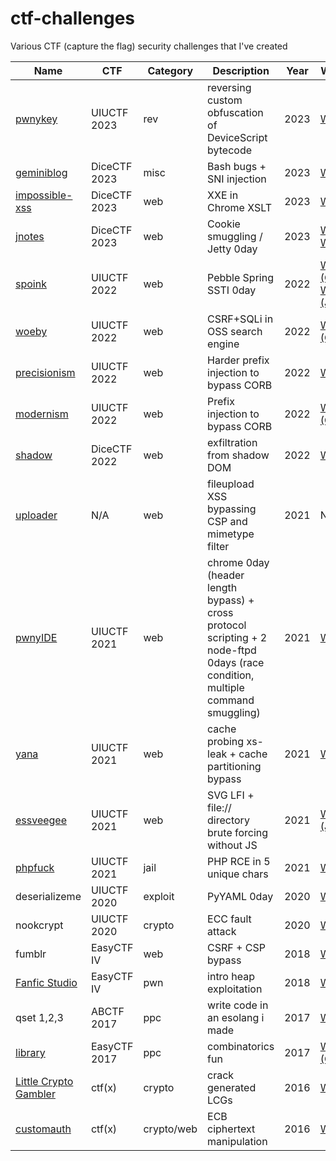 # ctf-challenges
Various CTF (capture the flag) security challenges that I've created


| Name  | CTF | Category | Description | Year | Writeup |
--------|-----|----------|-------------|------|---------|
| [pwnykey](https://2023.uiuc.tf/challenges#pwnykey-16) | UIUCTF 2023 | rev | reversing custom obfuscation of DeviceScript bytecode | 2023 | [Writeup](https://gist.github.com/RubenBrocke/248e80151e2ff4d4ea67a5af792ec4d6) |
| [geminiblog](https://github.com/dicegang/dicectf-2023-challenges/tree/main/misc/geminiblog) | DiceCTF 2023 | misc | Bash bugs + SNI injection | 2023 | [Writeup](https://blog.ankursundara.com/dicectf23-writeups/#geminiblog) |
| [impossible-xss](https://github.com/dicegang/dicectf-2023-challenges/tree/main/web/impossible-xss) | DiceCTF 2023 | web | XXE in Chrome XSLT | 2023 | [Writeup](https://blog.ankursundara.com/dicectf23-writeups/#impossible-xss) |
| [jnotes](https://github.com/dicegang/dicectf-2023-challenges/tree/main/web/jnotes) | DiceCTF 2023 | web | Cookie smuggling / Jetty 0day | 2023 | [Writeup](https://r0h1t.me/blog/posts/jnotes/), [Writeup](https://blog.ankursundara.com/dicectf23-writeups/#jnotes) |
| [spoink](https://github.com/sigpwny/UIUCTF-2022-Public/tree/main/web/spoink) | UIUCTF 2022 | web | Pebble Spring SSTI 0day | 2022 | [Writeup (CN)](https://blog.maple3142.net/2022/08/01/uiuctf-2022-writeups/), [Writeup (JP)](https://blog.arkark.dev/2022/08/01/uiuctf/) |
| [woeby](https://github.com/sigpwny/UIUCTF-2022-Public/tree/main/web/woeby) | UIUCTF 2022 | web | CSRF+SQLi in OSS search engine | 2022 | [Writeup (CN)](https://blog.maple3142.net/2022/08/01/uiuctf-2022-writeups/) |
| [precisionism](https://github.com/sigpwny/UIUCTF-2022-Public/tree/main/web/precisionism) | UIUCTF 2022 | web | Harder prefix injection to bypass CORB | 2022 | [Writeup](https://hackmd.io/@parrot409/ry2mk-0A9) |
| [modernism](https://github.com/sigpwny/UIUCTF-2022-Public/tree/main/web/modernism) | UIUCTF 2022 | web | Prefix injection to bypass CORB | 2022 | [Writeup (CN)](https://blog.huli.tw/2022/08/01/uiuctf-2022-writeup/) |
| [shadow](https://github.com/dicegang/dicectf-2022-challenges/tree/master/web/shadow) | DiceCTF 2022 | web | exfiltration from shadow DOM | 2022 | [Writeup](https://github.com/Super-Guesser/ctf/blob/master/2022/dicectf/shadow.md) |
| [uploader](https://github.com/arxenix/uploader-chal) | N/A | web | fileupload XSS bypassing CSP and mimetype filter  | 2021 | N/A |
| [pwnyIDE](https://github.com/sigpwny/UIUCTF-2021-Public/tree/master/web/pwnyide) | UIUCTF 2021 | web | chrome 0day (header length bypass) + cross protocol scripting + 2 node-ftpd 0days (race condition, multiple command smuggling) | 2021 | [Writeup](https://hackmd.io/@parrot409/HJJU1B_1t) |
| [yana](https://github.com/sigpwny/UIUCTF-2021-Public/tree/master/web/yana) | UIUCTF 2021 | web | cache probing xs-leak + cache partitioning bypass | 2021 | [Writeup](https://fireshellsecurity.team/uiuctf2021-yana/) |
| [essveegee](https://github.com/sigpwny/UIUCTF-2021-Public/tree/master/web/essveegee) | UIUCTF 2021 | web | SVG LFI + file:// directory brute forcing without JS | 2021 | [Writeup (JP)](https://nanimokangaeteinai.hateblo.jp/entry/2021/08/02/103244#Web-483-essveegee-4-solves) |
| [phpfuck](https://github.com/sigpwny/UIUCTF-2021-Public/tree/master/jail/phpfuck) | UIUCTF 2021 | jail | PHP RCE in 5 unique chars | 2021 | [Writeup](https://mystiz.hk/posts/2021-08-10-uiuctf-phpfuck/) |
| deserializeme | UIUCTF 2020 | exploit | PyYAML 0day | 2020 | [Writeup](https://hackmd.io/@harrier/uiuctf20) |
| nookcrypt | UIUCTF 2020 | crypto | ECC fault attack | 2020 | [Writeup](https://hackmd.io/@mystiz/uiuctf-2020-nookcrypt) |
| fumblr | EasyCTF IV | web | CSRF + CSP bypass | 2018 | [Writeup](https://ctfshellclub.github.io/2018/02/21/easyctf-fumblr/) |
| [Fanfic Studio](https://github.com/easyctf/easyctf-iv-problems/tree/master/fanfic) | EasyCTF IV | pwn | intro heap exploitation | 2018 | [Writeup](https://ctftime.org/writeup/8827) |
| qset 1,2,3 | ABCTF 2017 | ppc | write code in an esolang i made | 2017 | [Writeup](https://github.com/ctfs/write-ups-2016/tree/master/abctf-2016/ppc/qset1-100) |
| [library](https://github.com/easyctf/easyctf-2017-problems/blob/master/library/description.md) | EasyCTF 2017 | ppc | combinatorics fun | 2017 | [Writeup (CN)](https://hackfun.org/2017/04/09/EasyCTF-2017-Misc-Pro-Write-Up/#Library) |
| [Little Crypto Gambler](https://github.com/ctf-x/ctfx-problems-2016/tree/master/crypto/little_crypto_gambler-150) | ctf(x) | crypto | crack generated LCGs | 2016 | [Writeup](http://opensource-thoughts.blogspot.com/2016/08/ctfx-2016-little-crypto-gambler-crypto.html) |
| [customauth](https://github.com/ctf-x/ctfx-problems-2016/tree/master/crypto/customauth-100) | ctf(x) | crypto/web | ECB ciphertext manipulation | 2016 | [Writeup](https://nandynarwhals.org/ctfx2016-customauth/) |
